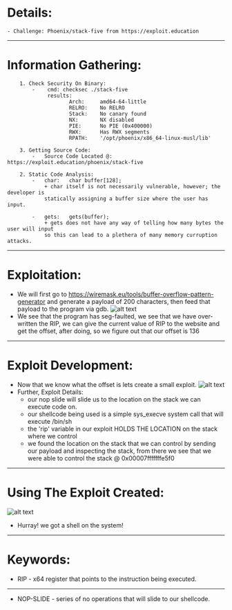 # Details:
    - Challenge: Phoenix/stack-five from https://exploit.education
---------------
# Information Gathering:
```
    1. Check Security On Binary:
        -    cmd: checksec ./stack-five
             results:
                    Arch:     amd64-64-little
                    RELRO:    No RELRO
                    Stack:    No canary found
                    NX:       NX disabled
                    PIE:      No PIE (0x400000)
                    RWX:      Has RWX segments
                    RPATH:    '/opt/phoenix/x86_64-linux-musl/lib'
                    
    3. Getting Source Code:
        -   Source Code Located @: https://exploit.education/phoenix/stack-five
    
    2. Static Code Analysis:
        -   char:   char buffer[128];
            + char itself is not necessarily vulnerable, however; the developer is
            statically assigning a buffer size where the user has input.
            
        -   gets:   gets(buffer);
            + gets does not have any way of telling how many bytes the user will input
            so this can lead to a plethera of many memory curruption attacks.
```
---------------
# Exploitation:
+ We will first go to https://wiremask.eu/tools/buffer-overflow-pattern-generator and generate a payload
of 200 characters, then feed that payload to the program via gdb.
  ![alt text](https://i.imgur.com/kuw0khP.png)
+ We see that the program has seg-faulted, we see that we have over-written the RIP, we can give the
current value of RIP to the website and get the offset, after doing, so we figure out that our offset is 136
---------------

# Exploit Development:
+ Now that we know what the offset is lets create a small exploit.
![alt text](https://i.imgur.com/189vaP4.png)
+ Further, Exploit Details:
    - our nop slide will slide us to the location on the stack we can execute code on.
    - our shellcode being used is a simple sys_execve system call that will execute /bin/sh
    - the 'rip' variable in our exploit HOLDS THE LOCATION on the stack where we control
    - we found the location on the stack that we can control by sending our payload and inspecting the stack, from there we see that we were able to control the stack @ 0x00007fffffffe5f0
  
---------------
# Using The Exploit Created:
![alt text](https://i.imgur.com/nS0TlPA.png)
- Hurray! we got a shell on the system!
---------------
# Keywords:
+ RIP - x64 register that points to the instruction being executed.
---------------
+ NOP-SLIDE - series of no operations that will slide to our shellcode.
